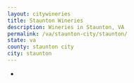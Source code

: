 ```yaml
---
layout: citywineries
title: Staunton Wineries
description: Wineries in Staunton, VA
permalink: /va/staunton-city/staunton/
state: va
county: staunton city
city: staunton
---
```

-
